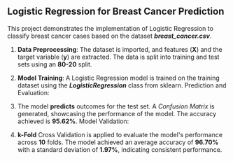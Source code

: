 ## Logistic Regression for Breast Cancer Prediction
This project demonstrates the implementation of Logistic Regression to classify breast cancer cases based on the dataset **_breast_cancer.csv_**.

1. **Data Preprocessing**:
The dataset is imported, and features (**X**) and the target variable (**y**) are extracted.
The data is split into training and test sets using an **80-20** split.

2. **Model Training**:
A Logistic Regression model is trained on the training dataset using the _**LogisticRegression**_ class from sklearn.
Prediction and Evaluation:

3. The model **predicts** outcomes for the test set.
A _Confusion Matrix_ is generated, showcasing the performance of the model. The accuracy achieved is **95.62%**.
Model Validation:

4. **k-Fold** Cross Validation is applied to evaluate the model's performance across **10** folds.
The model achieved an average accuracy of **96.70%** with a standard deviation of **1.97%**, indicating consistent performance.
